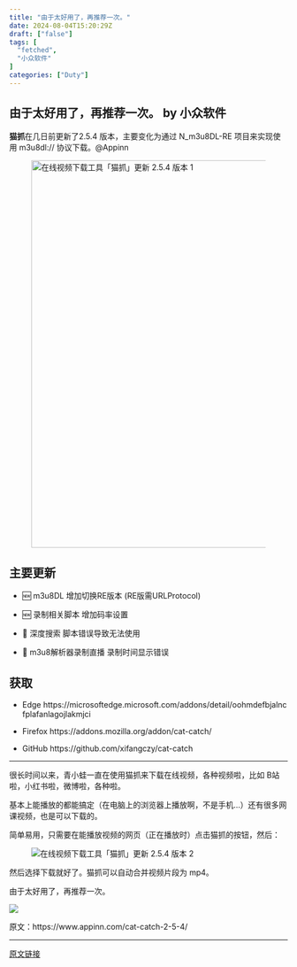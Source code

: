 ```yaml
---
title: "由于太好用了，再推荐一次。"
date: 2024-08-04T15:20:29Z
draft: ["false"]
tags: [
  "fetched",
  "小众软件"
]
categories: ["Duty"]
---
```

由于太好用了，再推荐一次。 by 小众软件
------
<div><p><strong>猫抓</strong>在几日前更新了2.5.4 版本，主要变化为通过 N_m3u8DL-RE 项目来实现使用 m3u8dl:// 协议下载。@Appinn</p><figure><img data-imgfileid="504197536" data-ratio="0.43532338308457713" data-src="https://mmbiz.qpic.cn/sz_mmbiz_jpg/4icbjwFqP3Mf1S1axhmhKCrazvverNBB49epeEROfCicoB9c4iccpBmW7Yr2h3X8p6nwHAQskyuz5asIRg1Csc2xw/640?wx_fmt=jpeg&amp;from=appmsg" data-type="jpeg" data-w="1608" height="700" sizes="(max-width: 1608px) 100vw, 1608px" title="在线视频下载工具「猫抓」更新 2.5.4 版本 1" width="1608" src="https://mmbiz.qpic.cn/sz_mmbiz_jpg/4icbjwFqP3Mf1S1axhmhKCrazvverNBB49epeEROfCicoB9c4iccpBmW7Yr2h3X8p6nwHAQskyuz5asIRg1Csc2xw/640?wx_fmt=jpeg&amp;from=appmsg"></figure><h2>主要更新</h2><ul><li><p>🆕 m3u8DL 增加切换RE版本 (RE版需URLProtocol)</p></li><li><p>🆕 录制相关脚本 增加码率设置</p></li><li><p>🔧 深度搜索 脚本错误导致无法使用</p></li><li><p>🔧 m3u8解析器录制直播 录制时间显示错误</p></li></ul><h2>获取</h2><ul><li><p>Edge https://microsoftedge.microsoft.com/addons/detail/oohmdefbjalncfplafanlagojlakmjci<br></p></li><li><p>Firefox https://addons.mozilla.org/addon/cat-catch/</p></li><li><p>GitHub https://github.com/xifangczy/cat-catch</p></li></ul><hr><p>很长时间以来，青小蛙一直在使用猫抓来下载在线视频，各种视频啦，比如 B站啦，小红书啦，微博啦，各种啦。</p><p>基本上能播放的都能搞定（在电脑上的浏览器上播放啊，不是手机...）还有很多网课视频，也是可以下载的。</p><p>简单易用，只需要在能播放视频的网页（正在播放时）点击猫抓的按钮，然后：</p><figure><img data-imgfileid="504197537" data-ratio="0.5650741350906096" data-src="https://mmbiz.qpic.cn/sz_mmbiz_jpg/4icbjwFqP3Mf1S1axhmhKCrazvverNBB4aZRvhYt1Q1mC03yaGIQEWLT8OicQZ6AWWLp8YYzuGR27n907DZOIVmA/640?wx_fmt=jpeg&amp;from=appmsg" data-type="jpeg" data-w="1214" title="在线视频下载工具「猫抓」更新 2.5.4 版本 2" src="https://mmbiz.qpic.cn/sz_mmbiz_jpg/4icbjwFqP3Mf1S1axhmhKCrazvverNBB4aZRvhYt1Q1mC03yaGIQEWLT8OicQZ6AWWLp8YYzuGR27n907DZOIVmA/640?wx_fmt=jpeg&amp;from=appmsg"></figure><p>然后选择下载就好了。猫抓可以自动合并视频片段为 mp4。</p><p>由于太好用了，再推荐一次。</p><p><img data-galleryid="" data-imgfileid="504197439" data-ratio="0.3804878048780488" data-s="300,640" data-src="https://mmbiz.qpic.cn/sz_mmbiz_png/4icbjwFqP3MfqQO6LWkNvweiaOYOq4ySgrQ0xicfPhfBVP9RoicbNLGdt6aOa8uvdYBEEaS6wQmPXy8aSykoD2FBRg/640?wx_fmt=png&amp;from=appmsg" data-type="png" data-w="820" src="https://mmbiz.qpic.cn/sz_mmbiz_png/4icbjwFqP3MfqQO6LWkNvweiaOYOq4ySgrQ0xicfPhfBVP9RoicbNLGdt6aOa8uvdYBEEaS6wQmPXy8aSykoD2FBRg/640?wx_fmt=png&amp;from=appmsg"></p><p data-immersive-translate-walked="5b81019d-ff40-4f22-9c01-52d5899b4ff7">原文：https://www.appinn.com/cat-catch-2-5-4/</p><p><mp-style-type data-value="3"></mp-style-type></p></div>  
<hr>
<a href="https://mp.weixin.qq.com/s/Daok_e3sditJpZrD2NdCRA",target="_blank" rel="noopener noreferrer">原文链接</a>
